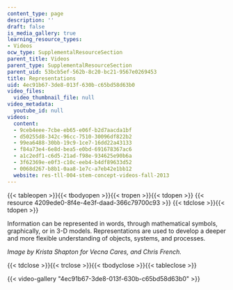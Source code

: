 ```yaml
---
content_type: page
description: ''
draft: false
is_media_gallery: true
learning_resource_types:
- Videos
ocw_type: SupplementalResourceSection
parent_title: Videos
parent_type: SupplementalResourceSection
parent_uid: 53bcb5ef-562b-8c20-bc21-9567e0269453
title: Representations
uid: 4ec91b67-3de8-013f-630b-c65bd58d63b0
video_files:
  video_thumbnail_file: null
video_metadata:
  youtube_id: null
videos:
  content:
  - 9ceb4eee-7cbe-eb65-e06f-b2d7aacda1bf
  - d50255d8-342c-96cc-7510-30096df822b2
  - 99ea6488-30bb-19c9-1ce7-16dd22a43133
  - f84a73e4-6e8d-bea5-e0bd-691678367ac6
  - a1c2edf1-c6d5-21ad-f98e-934625e90b6a
  - 3f62369e-e0f3-c10c-eeb4-b4df89633d52
  - 0068d267-b8b1-0aa8-1e7c-a7eb42e1bb12
  website: res-tll-004-stem-concept-videos-fall-2013
---
```

{{< tableopen >}}{{< tbodyopen >}}{{< tropen >}}{{< tdopen >}}
{{< resource 4209ede0-8f4e-4e3f-daad-366c79700c93 >}}
{{< tdclose >}}{{< tdopen >}}

Information can be represented in words, through mathematical symbols, graphically, or in 3-D models. Representations are used to develop a deeper and more flexible understanding of objects, systems, and processes.

_Image by Krista Shapton for Vecna Cares, and Chris French._

{{< tdclose >}}{{< trclose >}}{{< tbodyclose >}}{{< tableclose >}}

{{< video-gallery "4ec91b67-3de8-013f-630b-c65bd58d63b0" >}}